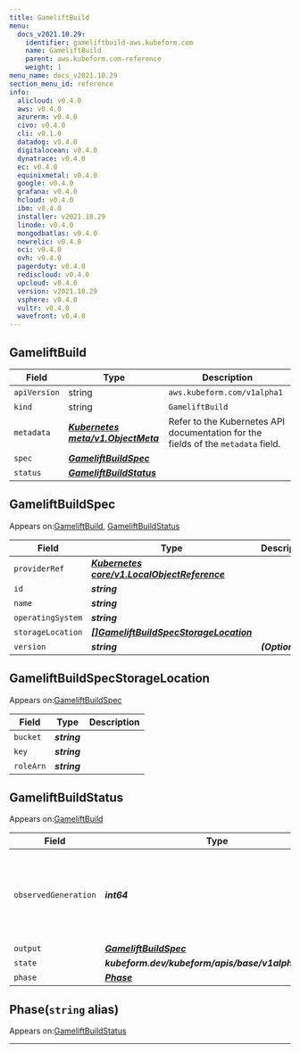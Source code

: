 ```yaml
---
title: GameliftBuild
menu:
  docs_v2021.10.29:
    identifier: gameliftbuild-aws.kubeform.com
    name: GameliftBuild
    parent: aws.kubeform.com-reference
    weight: 1
menu_name: docs_v2021.10.29
section_menu_id: reference
info:
  alicloud: v0.4.0
  aws: v0.4.0
  azurerm: v0.4.0
  civo: v0.4.0
  cli: v0.1.0
  datadog: v0.4.0
  digitalocean: v0.4.0
  dynatrace: v0.4.0
  ec: v0.4.0
  equinixmetal: v0.4.0
  google: v0.4.0
  grafana: v0.4.0
  hcloud: v0.4.0
  ibm: v0.4.0
  installer: v2021.10.29
  linode: v0.4.0
  mongodbatlas: v0.4.0
  newrelic: v0.4.0
  oci: v0.4.0
  ovh: v0.4.0
  pagerduty: v0.4.0
  rediscloud: v0.4.0
  upcloud: v0.4.0
  version: v2021.10.29
  vsphere: v0.4.0
  vultr: v0.4.0
  wavefront: v0.4.0
---
```


## GameliftBuild
| Field | Type | Description |
| ------ | ----- | ----------- |
| `apiVersion` | string | `aws.kubeform.com/v1alpha1` |
|    `kind` | string | `GameliftBuild` |
| `metadata` | ***[Kubernetes meta/v1.ObjectMeta](https://v1-18.docs.kubernetes.io/docs/reference/generated/kubernetes-api/v1.18/#objectmeta-v1-meta)***|Refer to the Kubernetes API documentation for the fields of the `metadata` field.|
| `spec` | ***[GameliftBuildSpec](#gameliftbuildspec)***||
| `status` | ***[GameliftBuildStatus](#gameliftbuildstatus)***||
## GameliftBuildSpec

Appears on:[GameliftBuild](#gameliftbuild), [GameliftBuildStatus](#gameliftbuildstatus)

| Field | Type | Description |
| ------ | ----- | ----------- |
| `providerRef` | ***[Kubernetes core/v1.LocalObjectReference](https://v1-18.docs.kubernetes.io/docs/reference/generated/kubernetes-api/v1.18/#localobjectreference-v1-core)***||
| `id` | ***string***||
| `name` | ***string***||
| `operatingSystem` | ***string***||
| `storageLocation` | ***[[]GameliftBuildSpecStorageLocation](#gameliftbuildspecstoragelocation)***||
| `version` | ***string***| ***(Optional)*** |
## GameliftBuildSpecStorageLocation

Appears on:[GameliftBuildSpec](#gameliftbuildspec)

| Field | Type | Description |
| ------ | ----- | ----------- |
| `bucket` | ***string***||
| `key` | ***string***||
| `roleArn` | ***string***||
## GameliftBuildStatus

Appears on:[GameliftBuild](#gameliftbuild)

| Field | Type | Description |
| ------ | ----- | ----------- |
| `observedGeneration` | ***int64***| ***(Optional)*** Resource generation, which is updated on mutation by the API Server.|
| `output` | ***[GameliftBuildSpec](#gameliftbuildspec)***| ***(Optional)*** |
| `state` | ***kubeform.dev/kubeform/apis/base/v1alpha1.State***| ***(Optional)*** |
| `phase` | ***[Phase](#phase)***| ***(Optional)*** |
## Phase(`string` alias)

Appears on:[GameliftBuildStatus](#gameliftbuildstatus)

---
